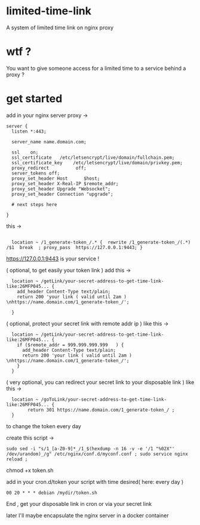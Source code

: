 # limited-time-link
A system of limited time link on nginx proxy

# wtf ? 
You want to give someone access for a limited time to a service behind a proxy ?

# get started
add in your nginx server proxy ->
```
server {
  listen *:443;

  server_name name.domain.com;

  ssl    on;
  ssl_certificate   /etc/letsencrypt/live/domain/fullchain.pem;
  ssl_certificate_key    /etc/letsencrypt/live/domain/privkey.pem;
  proxy_redirect          off;
  server_tokens off;
  proxy_set_header Host      $host;
  proxy_set_header X-Real-IP $remote_addr;
  proxy_set_header Upgrade "Websocket";
  proxy_set_header Connection "upgrade";

  # next steps here

}

```


this ->

```
  
  location ~ /1_generate-token_/.* {  rewrite /1_generate-token_/(.*) /$1  break  ; proxy_pass  https://127.0.0.1:9443; }

```

https://127.0.0.1:9443 is your service !


( optional, to get easily your token link ) add this ->
```
  location ~ /getLink/your-secret-address-to-get-time-link-like:26MFP045... {
    add_header Content-Type text/plain; 
    return 200 'your link ( valid until 2am ) \nhttps://name.domain.com/1_generate-token_/';
        
  }
```
( optional, protect your secret link with remote addr ip ) like this ->

```
  location ~ /getLink/your-secret-address-to-get-time-link-like:26MFP045... {
    if ($remote_addr = 999.999.999.999   ) {
      add_header Content-Type text/plain; 
      return 200 'your link ( valid until 2am ) \nhttps://name.domain.com/1_generate-token_/';
    }
  }

```
( very optional, you can redirect your secret link to your disposable link ) like this ->
```
  location ~ /goToLink/your-secret-address-to-get-time-link-like:26MFP045... {   
        return 301 https://name.domain.com/1_generate-token_/ ;  
  }
```

to change the token every day

create this script ->
```
sudo sed -i "s/1_[a-Z0-9]*_/1_$(hexdump -n 16 -v -e '/1 "%02X"' /dev/urandom)_/g" /etc/nginx/conf.d/myconf.conf ; sudo service nginx reload ; 
```
chmod +x token.sh

add in your cron.d/token your script with time desired( here: every day )

```
00 20 * * * debian /mydir/token.sh
```

End , get your disposable link in cron or via your secret link 

later I'll maybe encapsulate the nginx server in a docker container
